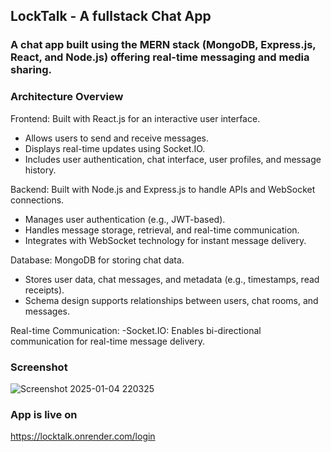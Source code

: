 ## LockTalk - A fullstack Chat App
### A chat app built using the MERN stack (MongoDB, Express.js, React, and Node.js) offering real-time messaging and media sharing.

### Architecture Overview
Frontend: Built with React.js for an interactive user interface.
- Allows users to send and receive messages.
- Displays real-time updates using Socket.IO.
- Includes user authentication, chat interface, user profiles, and message history.

Backend: Built with Node.js and Express.js to handle APIs and WebSocket connections.
- Manages user authentication (e.g., JWT-based).
- Handles message storage, retrieval, and real-time communication.
- Integrates with WebSocket technology for instant message delivery.

Database: MongoDB for storing chat data.
- Stores user data, chat messages, and metadata (e.g., timestamps, read receipts).
- Schema design supports relationships between users, chat rooms, and messages.

Real-time Communication:
-Socket.IO: Enables bi-directional communication for real-time message delivery.

### Screenshot
![Screenshot 2025-01-04 220325](https://github.com/user-attachments/assets/20c1f14f-b3fe-4010-a8e4-1d074895b994)

### App is live on 
https://locktalk.onrender.com/login
